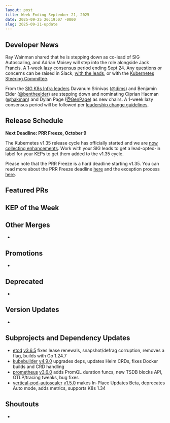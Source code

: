 ```yaml
---
layout: post
title: Week Ending September 21, 2025
date: 2025-09-25 20:19:07 -0000
slug: 2025-09-21-update
---
```


## Developer News

Ray Wainman shared that he is stepping down as co-lead of SIG Autoscaling, and Adrian Moisey will step into the role alongside Jack Francis. A 1-week lazy consensus period ending Sept 24. Any questions or concerns can be raised in Slack, [with the leads](https://github.com/kubernetes/community/blob/master/sig-autoscaling/README.md), or with the [Kubernetes Steering Committee](https://github.com/kubernetes/steering?tab=readme-ov-file#communication-channels).

From the [SIG K8s Infra leaders](https://groups.google.com/a/kubernetes.io/g/dev/c/LGfZDNeQx-s) Davanum Srinivas ([@dims](https://github.com/dims)) and Benjamin Elder ([@bentheelder](https://github.com/BenTheElder)) are stepping down and nominating Ciprian Hacman ([@hakman](https://github.com/hakman)) and Dylan Page ([@GenPage](https://github.com/GenPage)) as new chairs. A 1-week lazy consensus period will be followed per [leadership change guidelines](https://github.com/kubernetes/community/blob/master/.github/ISSUE_TEMPLATE/leadership-change.yml).

## Release Schedule

**Next Deadline: PRR Freeze, October 9**

The Kubernetes v1.35 release cycle has officially started and we are [now collecting enhancements](https://groups.google.com/a/kubernetes.io/g/dev/c/jpr82g1NT3Q/m/RbKrJKebBQAJ). Work with your SIG leads to get a lead-opted-in label for your KEPs to get them added to the v1.35 cycle.

Please note that the PRR Freeze is a hard deadline starting v1.35. You can read more about the PRR Freeze deadline [here](https://github.com/kubernetes/sig-release/blob/master/releases/release_phases.md#prr-freeze) and the exception process [here](https://github.com/kubernetes/sig-release/blob/master/releases/EXCEPTIONS.md).

## Featured PRs


## KEP of the Week


## Other Merges

*

## Promotions

*

## Deprecated

*

## Version Updates

*

## Subprojects and Dependency Updates

* [etcd](https://github.com/etcd-io/etcd) [v3.6.5](https://github.com/etcd-io/etcd/releases/tag/v3.6.5) fixes lease renewals, snapshot/defrag corruption, removes a flag, builds with Go 1.24.7
* [kubebuilder](https://github.com/kubernetes-sigs/kubebuilder) [v4.9.0](https://github.com/kubernetes-sigs/kubebuilder/releases/tag/v4.9.0) upgrades deps, updates Helm CRDs, fixes Docker builds and CRD handling
* [prometheus](https://github.com/prometheus/prometheus) [v3.6.0](https://github.com/prometheus/prometheus/releases/tag/v3.6.0) adds PromQL duration funcs, new TSDB blocks API, OTLP/tracing tweaks, bug fixes
* [vertical-pod-autoscaler](https://github.com/kubernetes/autoscaler/tree/master/vertical-pod-autoscaler) [v1.5.0](https://github.com/kubernetes/autoscaler/releases/tag/vertical-pod-autoscaler-1.5.0) makes In-Place Updates Beta, deprecates Auto mode, adds metrics, supports K8s 1.34
  
## Shoutouts

* 
